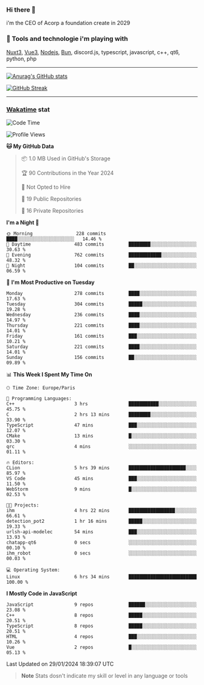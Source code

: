 ### Hi there 👋

i'm the CEO of Acorp a foundation create in 2029  

### 🧰 Tools and technologie i'm playing with

[Nuxt3](https://nuxt.com), [Vue3](https://vuejs.org/), [Nodejs](https://nodejs.org), [Bun](https://bun.sh/), discord.js, typescript, javascript, c++, qt6, python, php

---

[![Anurag's GitHub stats](https://github-readme-stats.vercel.app/api?username=ackimixs&show_icons=true&theme=github_dark&count_private=true)](https://www.ackimixs.xyz)

[![GitHub Streak](https://github-readme-streak-stats.herokuapp.com?user=Ackimixs&theme=github-dark-blue&date_format=j%20M%5B%20Y%5D&mode=weekly)](https://git.io/streak-stats)

---
 
 ### [Wakatime](https://wakatime.com/) stat

<!--START_SECTION:waka-->
![Code Time](http://img.shields.io/badge/Code%20Time-936%20hrs%2018%20mins-blue)

![Profile Views](http://img.shields.io/badge/Profile%20Views-0-blue)

**🐱 My GitHub Data** 

> 📦 1.0 MB Used in GitHub's Storage 
 > 
> 🏆 90 Contributions in the Year 2024
 > 
> 🚫 Not Opted to Hire
 > 
> 📜 19 Public Repositories 
 > 
> 🔑 16 Private Repositories 
 > 
**I'm a Night 🦉** 

```text
🌞 Morning                228 commits         ████░░░░░░░░░░░░░░░░░░░░░   14.46 % 
🌆 Daytime                483 commits         ████████░░░░░░░░░░░░░░░░░   30.63 % 
🌃 Evening                762 commits         ████████████░░░░░░░░░░░░░   48.32 % 
🌙 Night                  104 commits         ██░░░░░░░░░░░░░░░░░░░░░░░   06.59 % 
```
📅 **I'm Most Productive on Tuesday** 

```text
Monday                   278 commits         ████░░░░░░░░░░░░░░░░░░░░░   17.63 % 
Tuesday                  304 commits         █████░░░░░░░░░░░░░░░░░░░░   19.28 % 
Wednesday                236 commits         ████░░░░░░░░░░░░░░░░░░░░░   14.97 % 
Thursday                 221 commits         ████░░░░░░░░░░░░░░░░░░░░░   14.01 % 
Friday                   161 commits         ███░░░░░░░░░░░░░░░░░░░░░░   10.21 % 
Saturday                 221 commits         ████░░░░░░░░░░░░░░░░░░░░░   14.01 % 
Sunday                   156 commits         ██░░░░░░░░░░░░░░░░░░░░░░░   09.89 % 
```


📊 **This Week I Spent My Time On** 

```text
🕑︎ Time Zone: Europe/Paris

💬 Programming Languages: 
C++                      3 hrs               ███████████░░░░░░░░░░░░░░   45.75 % 
C                        2 hrs 13 mins       ████████░░░░░░░░░░░░░░░░░   33.90 % 
TypeScript               47 mins             ███░░░░░░░░░░░░░░░░░░░░░░   12.07 % 
CMake                    13 mins             █░░░░░░░░░░░░░░░░░░░░░░░░   03.30 % 
qrc                      4 mins              ░░░░░░░░░░░░░░░░░░░░░░░░░   01.11 % 

🔥 Editors: 
CLion                    5 hrs 39 mins       █████████████████████░░░░   85.97 % 
VS Code                  45 mins             ███░░░░░░░░░░░░░░░░░░░░░░   11.50 % 
WebStorm                 9 mins              █░░░░░░░░░░░░░░░░░░░░░░░░   02.53 % 

🐱‍💻 Projects: 
ihm                      4 hrs 22 mins       █████████████████░░░░░░░░   66.61 % 
detection_pot2           1 hr 16 mins        █████░░░░░░░░░░░░░░░░░░░░   19.33 % 
urlsh-api-modelec        54 mins             ███░░░░░░░░░░░░░░░░░░░░░░   13.93 % 
chatapp-qt6              0 secs              ░░░░░░░░░░░░░░░░░░░░░░░░░   00.10 % 
ihm_robot                0 secs              ░░░░░░░░░░░░░░░░░░░░░░░░░   00.03 % 

💻 Operating System: 
Linux                    6 hrs 34 mins       █████████████████████████   100.00 % 
```

**I Mostly Code in JavaScript** 

```text
JavaScript               9 repos             ██████░░░░░░░░░░░░░░░░░░░   23.08 % 
C++                      8 repos             █████░░░░░░░░░░░░░░░░░░░░   20.51 % 
TypeScript               8 repos             █████░░░░░░░░░░░░░░░░░░░░   20.51 % 
HTML                     4 repos             ███░░░░░░░░░░░░░░░░░░░░░░   10.26 % 
Vue                      2 repos             █░░░░░░░░░░░░░░░░░░░░░░░░   05.13 % 
```




 Last Updated on 29/01/2024 18:39:07 UTC
<!--END_SECTION:waka-->

> **Note**
> Stats dosn't indicate my skill or level in any language or tools
